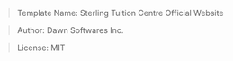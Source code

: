 > Template Name: Sterling Tuition Centre Official Website
 
> Author: Dawn Softwares Inc.

> License: MIT
